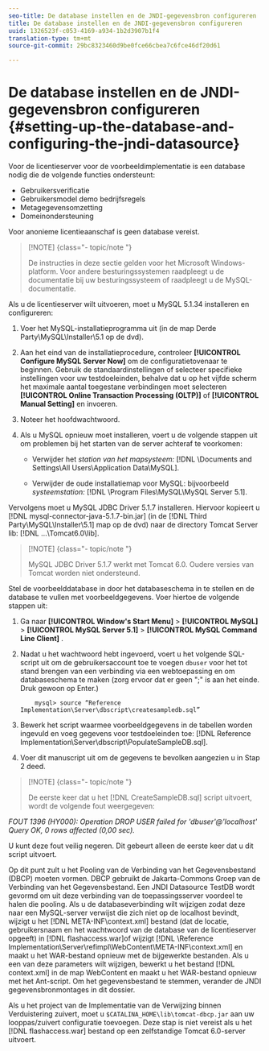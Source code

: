 ```yaml
---
seo-title: De database instellen en de JNDI-gegevensbron configureren
title: De database instellen en de JNDI-gegevensbron configureren
uuid: 1326523f-c053-4169-a934-1b2d3907b1f4
translation-type: tm+mt
source-git-commit: 29bc8323460d9be0fce66cbea7c6fce46df20d61

---
```



# De database instellen en de JNDI-gegevensbron configureren {#setting-up-the-database-and-configuring-the-jndi-datasource}

Voor de licentieserver voor de voorbeeldimplementatie is een database nodig die de volgende functies ondersteunt:

* Gebruikersverificatie
* Gebruikersmodel demo bedrijfsregels
* Metagegevensomzetting
* Domeinondersteuning

Voor anonieme licentieaanschaf is geen database vereist.

>[!NOTE] {class=&quot;- topic/note &quot;}
>
>De instructies in deze sectie gelden voor het Microsoft Windows-platform. Voor andere besturingssystemen raadpleegt u de documentatie bij uw besturingssysteem of raadpleegt u de MySQL-documentatie.

Als u de licentieserver wilt uitvoeren, moet u MySQL 5.1.34 installeren en configureren:

1. Voer het MySQL-installatieprogramma uit (in de map Derde Party\MySQL\Installer\5.1 op de dvd).
1. Aan het eind van de installatieprocedure, controleer **[!UICONTROL Configure MySQL Server Now]** om de configuratietovenaar te beginnen. Gebruik de standaardinstellingen of selecteer specifieke instellingen voor uw testdoeleinden, behalve dat u op het vijfde scherm het maximale aantal toegestane verbindingen moet selecteren **[!UICONTROL Online Transaction Processing (OLTP)]** of **[!UICONTROL Manual Setting]** en invoeren.

1. Noteer het hoofdwachtwoord.
1. Als u MySQL opnieuw moet installeren, voert u de volgende stappen uit om problemen bij het starten van de server achteraf te voorkomen:

   * Verwijder het *station van het mapsysteem:* [!DNL \Documents and Settings\All Users\Application Data\MySQL].

   * Verwijder de oude installatiemap voor MySQL: bijvoorbeeld *systeemstation:* [!DNL \Program Files\MySQL\MySQL Server 5.1].

Vervolgens moet u MySQL JDBC Driver 5.1.7 installeren. Hiervoor kopieert u [!DNL mysql-connector-java-5.1.7-bin.jar] (in de [!DNL Third Party\MySQL\Installer\5.1] map op de dvd) naar de directory Tomcat Server lib: [!DNL ...\Tomcat6.0\lib].

>[!NOTE] {class=&quot;- topic/note &quot;}
>
>MySQL JDBC Driver 5.1.7 werkt met Tomcat 6.0. Oudere versies van Tomcat worden niet ondersteund.

Stel de voorbeelddatabase in door het databaseschema in te stellen en de database te vullen met voorbeeldgegevens. Voer hiertoe de volgende stappen uit:

1. Ga naar **[!UICONTROL Window's Start Menu]** > **[!UICONTROL MySQL]** > **[!UICONTROL MySQL Server 5.1]** > **[!UICONTROL MySQL Command Line Client]** .
1. Nadat u het wachtwoord hebt ingevoerd, voert u het volgende SQL-script uit om de gebruikersaccount toe te voegen `dbuser` voor het tot stand brengen van een verbinding via een webtoepassing en om databaseschema te maken (zorg ervoor dat er geen &quot;;&quot; is aan het einde. Druk gewoon op Enter.)

   ```
       mysql> source “Reference Implementation\Server\dbscript\createsampledb.sql”
   ```

1. Bewerk het script waarmee voorbeeldgegevens in de tabellen worden ingevuld en voeg gegevens voor testdoeleinden toe: [!DNL Reference Implementation\Server\dbscript\PopulateSampleDB.sql].
1. Voer dit manuscript uit om de gegevens te bevolken aangezien u in Stap 2 deed.

>[!NOTE] {class=&quot;- topic/note &quot;}
>
>De eerste keer dat u het [!DNL CreateSampleDB.sql] script uitvoert, wordt de volgende fout weergegeven:

*FOUT 1396 (HY000): Operation DROP USER failed for &#39;dbuser&#39;@&#39;localhost&#39; Query OK, 0 rows affected (0,00 sec).*

U kunt deze fout veilig negeren. Dit gebeurt alleen de eerste keer dat u dit script uitvoert.

Op dit punt zult u het Pooling van de Verbinding van het Gegevensbestand (DBCP) moeten vormen. DBCP gebruikt de Jakarta-Commons Groep van de Verbinding van het Gegevensbestand. Een JNDI Datasource TestDB wordt gevormd om uit deze verbinding van de toepassingsserver voordeel te halen die pooling. Als u de databaseverbinding wilt wijzigen zodat deze naar een MySQL-server verwijst die zich niet op de localhost bevindt, wijzigt u het [!DNL META-INF\context.xml] bestand (dat de locatie, gebruikersnaam en het wachtwoord van de database van de licentieserver opgeeft) in [!DNL flashaccess.war]of wijzigt [!DNL \Reference Implementation\Server\refimpl\WebContent\META-INF\context.xml] en maakt u het WAR-bestand opnieuw met de bijgewerkte bestanden. Als u een van deze parameters wilt wijzigen, bewerkt u het bestand [!DNL context.xml] in de map WebContent en maakt u het WAR-bestand opnieuw met het Ant-script. Om het gegevensbestand te stemmen, verander de JNDI gegevensbronmontages in dit dossier.

Als u het project van de Implementatie van de Verwijzing binnen Verduistering zuivert, moet u `$CATALINA_HOME\lib\tomcat-dbcp.jar` aan uw looppas/zuivert configuratie toevoegen. Deze stap is niet vereist als u het [!DNL flashaccess.war] bestand op een zelfstandige Tomcat 6.0-server uitvoert.
